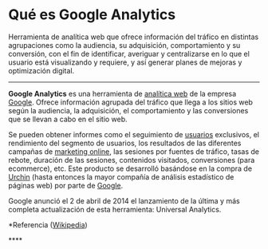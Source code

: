# Qué es Google Analytics

Herramienta de analítica web que ofrece información del tráfico en distintas agrupaciones como la audiencia, su adquisición, comportamiento y su conversión, con el fin de identificar, averiguar y centralizarse en lo que el usuario está visualizando y requiere, y así generar planes de mejoras y optimización digital.

-------------------------------------------

**Google Analytics** es una herramienta de [analítica web](https://es.wikipedia.org/wiki/Anal%C3%ADtica_web) de la empresa [Google](https://es.wikipedia.org/wiki/Google). Ofrece información agrupada del tráfico que llega a los sitios web según la audiencia, la adquisición, el comportamiento y las conversiones que se llevan a cabo en el sitio web.

Se pueden obtener informes como el seguimiento de [usuarios](https://es.wikipedia.org/wiki/Usuario) exclusivos, el rendimiento del segmento de usuarios, los resultados de las diferentes campañas de [marketing online](https://es.wikipedia.org/wiki/Marketing_online), las sesiones por fuentes de tráfico, tasas de rebote, duración de las sesiones, contenidos visitados, conversiones \(para ecommerce\), etc. Este producto se desarrolló basándose en la compra de [Urchin](https://es.wikipedia.org/w/index.php?title=Urchin_%28empresa%29&action=edit&redlink=1) \(hasta entonces la mayor compañía de análisis estadístico de páginas web\) por parte de [Google](https://es.wikipedia.org/wiki/Google).

Google anunció el 2 de abril de 2014 el lanzamiento de la última y más completa actualización de esta herramienta: Universal Analytics.

\*Referencia \([Wikipedia](https://es.wikipedia.org/wiki/Google_Analytics)\)

\*\*\*\*

